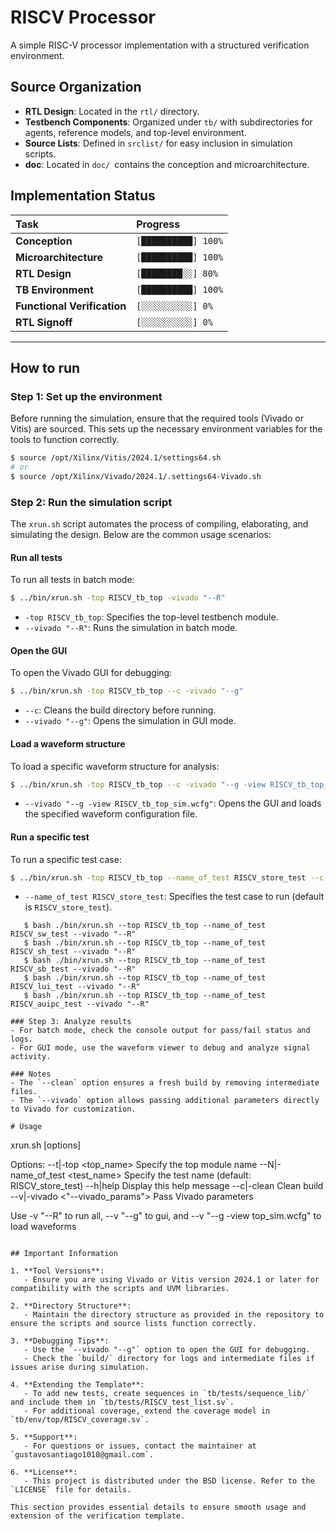 # RISCV Processor
A simple RISC-V processor implementation with a structured verification environment.

## Source Organization
- **RTL Design**: Located in the `rtl/` directory.
- **Testbench Components**: Organized under `tb/` with subdirectories for agents, reference models, and top-level environment.
- **Source Lists**: Defined in `srclist/` for easy inclusion in simulation scripts.
- **doc**: Located in `doc/ `contains the conception and microarchitecture.

## Implementation Status

| Task | Progress |
| :--- | :--- |
| **Conception** | `[██████████] 100%` |
| **Microarchitecture** | `[██████████] 100%` |
| **RTL Design** | `[████████░░] 80%` |
| **TB Environment** | `[██████████] 100%` |
| **Functional Verification** | `[░░░░░░░░░░] 0%` |
| **RTL Signoff** | `[░░░░░░░░░░] 0%` |

---

## How to run

### Step 1: Set up the environment
Before running the simulation, ensure that the required tools (Vivado or Vitis) are sourced. This sets up the necessary environment variables for the tools to function correctly.

```bash
$ source /opt/Xilinx/Vitis/2024.1/settings64.sh 
# or
$ source /opt/Xilinx/Vivado/2024.1/.settings64-Vivado.sh 

```

### Step 2: Run the simulation script
The `xrun.sh` script automates the process of compiling, elaborating, and simulating the design. Below are the common usage scenarios:

#### Run all tests
To run all tests in batch mode:
```bash
$ ../bin/xrun.sh -top RISCV_tb_top -vivado "--R"
```
- `-top RISCV_tb_top`: Specifies the top-level testbench module.
- `--vivado "--R"`: Runs the simulation in batch mode.

#### Open the GUI
To open the Vivado GUI for debugging:
```bash
$ ../bin/xrun.sh -top RISCV_tb_top --c -vivado "--g"
```
- `--c`: Cleans the build directory before running.
- `--vivado "--g"`: Opens the simulation in GUI mode.

#### Load a waveform structure
To load a specific waveform structure for analysis:
```bash
$ ../bin/xrun.sh -top RISCV_tb_top --c -vivado "--g -view RISCV_tb_top_sim.wcfg"
```
- `--vivado "--g -view RISCV_tb_top_sim.wcfg"`: Opens the GUI and loads the specified waveform configuration file.

#### Run a specific test
To run a specific test case:
```bash
$ ../bin/xrun.sh -top RISCV_tb_top --name_of_test RISCV_store_test --c -vivado "--g -view RISCV_tb_top_sim.wcfg"
```
- `--name_of_test RISCV_store_test`: Specifies the test case to run (default is `RISCV_store_test`).

```
   $ bash ./bin/xrun.sh --top RISCV_tb_top --name_of_test RISCV_sw_test --vivado "--R"
   $ bash ./bin/xrun.sh --top RISCV_tb_top --name_of_test RISCV_sh_test --vivado "--R"
   $ bash ./bin/xrun.sh --top RISCV_tb_top --name_of_test RISCV_sb_test --vivado "--R"
   $ bash ./bin/xrun.sh --top RISCV_tb_top --name_of_test RISCV_lui_test --vivado "--R"
   $ bash ./bin/xrun.sh --top RISCV_tb_top --name_of_test RISCV_auipc_test --vivado "--R"

### Step 3: Analyze results
- For batch mode, check the console output for pass/fail status and logs.
- For GUI mode, use the waveform viewer to debug and analyze signal activity.

### Notes
- The `--clean` option ensures a fresh build by removing intermediate files.
- The `--vivado` option allows passing additional parameters directly to Vivado for customization.

# Usage
```
xrun.sh [options]

Options:
  --t|-top <top_name>              Specify the top module name
  --N|-name_of_test <test_name>    Specify the test name (default: RISCV_store_test)
  --h|help                         Display this help message
  --c|-clean                       Clean build
  --v|-vivado <"--vivado_params">  Pass Vivado parameters

Use -v "--R" to run all, --v "--g" to gui, and --v "--g -view top_sim.wcfg" to load waveforms
```

## Important Information

1. **Tool Versions**:
   - Ensure you are using Vivado or Vitis version 2024.1 or later for compatibility with the scripts and UVM libraries.

2. **Directory Structure**:
   - Maintain the directory structure as provided in the repository to ensure the scripts and source lists function correctly.

3. **Debugging Tips**:
   - Use the `--vivado "--g"` option to open the GUI for debugging.
   - Check the `build/` directory for logs and intermediate files if issues arise during simulation.

4. **Extending the Template**:
   - To add new tests, create sequences in `tb/tests/sequence_lib/` and include them in `tb/tests/RISCV_test_list.sv`.
   - For additional coverage, extend the coverage model in `tb/env/top/RISCV_coverage.sv`.

5. **Support**:
   - For questions or issues, contact the maintainer at `gustavosantiago1018@gmail.com`.

6. **License**:
   - This project is distributed under the BSD license. Refer to the `LICENSE` file for details.

This section provides essential details to ensure smooth usage and extension of the verification template.